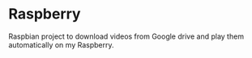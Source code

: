 # Raspberry
Raspbian project to download videos from Google drive and play them automatically on my Raspberry.
